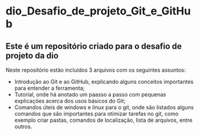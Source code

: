 # dio_Desafio_de_projeto_Git_e_GitHub
## Este é um repositório criado para o desafio de projeto da dio

Neste repositório estão incluidos 3 arquivos com os seguintes assuntos:
- Introdução ao Git e ao GitHub, explicando alguns conceitos importantes para entender a ferramenta;
- Tutorial, onde há anotado um paasso a passo com pequenas explicações acerca dos usos básicos do Git;
- Comandos úteis de windows e linux para o git, onde são listados alguns comandos que são importantes para otimizar tarefas no git, como exemplo criar pastas, comandos de localização, lista de arquivos, entre outros.

